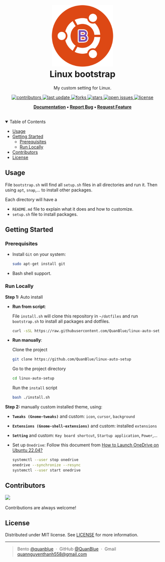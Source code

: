 <h1 align="center">
  <img src="assets/Linux-bootstrap-logo.png" alt="icon" width="200"></img>
  <br>
  <b>Linux bootstrap</b>
</h1>

<p align="center">My custom setting for Linux.</p>

<!-- Badges -->
<p align="center">
  <a href="https://github.com/QuanBlue/linux-auto-setup/graphs/contributors">
    <img src="https://img.shields.io/github/contributors/QuanBlue/linux-auto-setup" alt="contributors" />
  </a>
  <a href="">
    <img src="https://img.shields.io/github/last-commit/QuanBlue/linux-auto-setup" alt="last update" />
  </a>
  <a href="https://github.com/QuanBlue/linux-auto-setup/network/members">
    <img src="https://img.shields.io/github/forks/QuanBlue/linux-auto-setup" alt="forks" />
  </a>
  <a href="https://github.com/QuanBlue/linux-auto-setup/stargazers">
    <img src="https://img.shields.io/github/stars/QuanBlue/linux-auto-setup" alt="stars" />
  </a>
  <a href="https://github.com/QuanBlue/linux-auto-setup/issues/">
    <img src="https://img.shields.io/github/issues/QuanBlue/linux-auto-setup" alt="open issues" />
  </a>
  <a href="https://github.com/QuanBlue/linux-auto-setup/blob/main/LICENSE">
    <img src="https://img.shields.io/github/license/QuanBlue/linux-auto-setup.svg" alt="license" />
  </a>
</p>

<p align="center">
  <b>
    <a href="https://github.com/QuanBlue/linux-auto-setup">Documentation</a> •
    <a href="https://github.com/QuanBlue/linux-auto-setup/issues/">Report Bug</a> •
    <a href="https://github.com/QuanBlue/linux-auto-setup/issues/">Request Feature</a>
  </b>
</p>

<br />

<details open>
<summary>Table of Contents</summary>

-  [Usage](#usage)
-  [Getting Started](#getting-started)
   -  [Prerequisites](#prerequisites)
   -  [Run Locally](#run-locally)
-  [Contributors](#contributors)
-  [License](#license)
</details>

## Usage

File `bootstrap.sh` will find all `setup.sh` files in all directories and run it. Then using `apt`, `snap`,... to install other packages.

Each directory will have a

-  `README.md` file to explain what it does and how to customize.
-  `setup.sh` file to install packages.

## Getting Started

### Prerequisites

-  Install `Git` on your system:

   ```bash
   sudo apt-get install git
   ```

-  Bash shell support.

### Run Locally

**Step 1:** Auto install

   -  **Run from script**:

      File `install.sh` will clone this repository in `~/dotfiles` and run
      `bootstrap.sh` to install all packages and dotfiles.

      ```bash
      curl -sSL https://raw.githubusercontent.com/QuanBlue/linux-auto-setup/main/install.sh | bash -
      ```

   -  **Run manually**:

      Clone the project

      ```bash
      git clone https://github.com/QuanBlue/linux-auto-setup
      ```

      Go to the project directory

      ```bash
      cd linux-auto-setup
      ```

      Run the `install` script

      ```bash
      bash ./install.sh
      ```

**Step 2:** manually custom installed theme, using:
   -  **`Tweaks (Gnome-tweaks)`** and custom: `icon`, `cursor`, `background`
   -  **`Extensions (Gnome-shell-extensions)`** and custom: installed `extensions`
   -  **`Setting`** and custom: `Key board shortcut`, `Startup application`, `Power`,...
-  Set up `Onedrive`:
   Follow this document from [How to Launch OneDrive on Ubuntu 22.04?](https://itslinuxfoss.com/install-use-onedrive-ubuntu-22-04/)

   ```bash
   systemctl --user stop onedrive
   onedrive --synchronize --resync
   systemctl --user start onedrive
   ```

## Contributors

<a href="https://github.com/QuanBlue/linux-auto-setup/graphs/contributors">
  <img src="https://contrib.rocks/image?repo=QuanBlue/linux-auto-setup" />
</a>

Contributions are always welcome!

## License

Distributed under MIT license. See
[LICENSE](./LICENSE) for more
information.

---

> Bento [@quanblue](https://bento.me/quanblue) &nbsp;&middot;&nbsp;
> GitHub [@QuanBlue](https://github.com/QuanBlue) &nbsp;&middot;&nbsp; Gmail quannguyenthanh558@gmail.com

